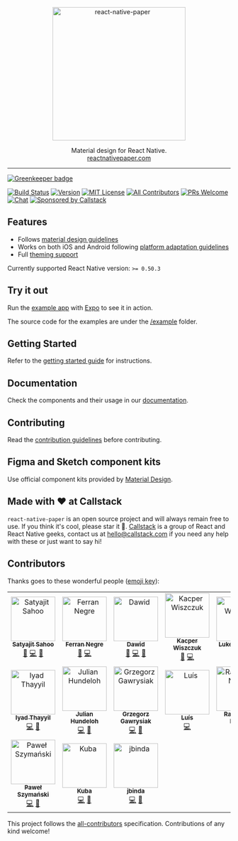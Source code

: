 <p align="center">
  <img alt="react-native-paper" src="docs/assets/images/paper-logo.svg?sanitize=true" width="300">
</p>
<p align="center">
  Material design for React Native.<br/>
  <a href="https://reactnativepaper.com">reactnativepaper.com</a>
</p>

---

[![Greenkeeper badge](https://badges.greenkeeper.io/callstack/react-native-paper.svg)](https://greenkeeper.io/)

[![Build Status][build-badge]][build]
[![Version][version-badge]][package]
[![MIT License][license-badge]][license]
[![All Contributors][all-contributors-badge]][all-contributors]
[![PRs Welcome][prs-welcome-badge]][prs-welcome]
[![Chat][chat-badge]][chat]
[![Sponsored by Callstack][callstack-badge]][callstack]

## Features

- Follows [material design guidelines](https://material.io/guidelines/)
- Works on both iOS and Android following [platform adaptation guidelines](https://material.io/design/platform-guidance/cross-platform-adaptation.html)
- Full [theming support](https://callstack.github.io/react-native-paper/theming.html)

Currently supported React Native version: `>= 0.50.3`

## Try it out

Run the [example app](https://snack.expo.io/@react-native-paper/github.com-callstack-react-native-paper:example) with [Expo](https://expo.io/) to see it in action.

The source code for the examples are under the [/example](/example) folder.

## Getting Started

Refer to the [getting started guide](https://callstack.github.io/react-native-paper/getting-started.html) for instructions.

## Documentation

Check the components and their usage in our [documentation](https://callstack.github.io/react-native-paper/index.html).

## Contributing

Read the [contribution guidelines](/CONTRIBUTING.md) before contributing.

## Figma and Sketch component kits

Use official component kits provided by [Material Design](https://material.io/resources). 

## Made with ❤️ at Callstack

`react-native-paper` is an open source project and will always remain free to use. If you think it's cool, please star it 🌟. [Callstack][callstack-readme-with-love] is a group of React and React Native geeks, contact us at [hello@callstack.com](mailto:hello@callstack.com) if you need any help with these or just want to say hi!

<!-- badges -->

[build-badge]: https://img.shields.io/circleci/project/github/callstack/react-native-paper/master.svg?style=flat-square
[build]: https://circleci.com/gh/callstack/react-native-paper
[version-badge]: https://img.shields.io/npm/v/react-native-paper.svg?style=flat-square
[package]: https://www.npmjs.com/package/react-native-paper
[license-badge]: https://img.shields.io/npm/l/react-native-paper.svg?style=flat-square
[license]: https://opensource.org/licenses/MIT
[all-contributors-badge]: https://img.shields.io/badge/all_contributors-1-orange.svg?style=flat-square
[all-contributors]: #contributors
[prs-welcome-badge]: https://img.shields.io/badge/PRs-welcome-brightgreen.svg?style=flat-square
[prs-welcome]: http://makeapullrequest.com
[chat-badge]: https://img.shields.io/discord/426714625279524876.svg?style=flat-square&colorB=758ED3
[chat]: https://discord.gg/zwR2Cdh
[callstack-badge]: https://callstack.com/images/callstack-badge.svg
[callstack]: https://callstack.com/open-source/?utm_source=github.com&utm_medium=referral&utm_campaign=react-native-paper&utm_term=readme-badge
[callstack-readme-with-love]: https://callstack.com/?utm_source=github.com&utm_medium=referral&utm_campaign=react-native-paper&utm_term=readme-with-love

## Contributors

Thanks goes to these wonderful people ([emoji key](https://github.com/all-contributors/all-contributors#emoji-key)):

<!-- ALL-CONTRIBUTORS-LIST:START - Do not remove or modify this section -->
<!-- prettier-ignore -->
<table>
  <tr>
    <td align="center"><a href="https://twitter.com/@satya164"><img src="https://avatars2.githubusercontent.com/u/1174278?v=4" width="100px;" alt="Satyajit Sahoo"/><br /><sub><b>Satyajit Sahoo</b></sub></a><br /><a href="#ideas-satya164" title="Ideas, Planning, & Feedback">🤔</a> <a href="https://github.com/callstack/react-native-paper/commits?author=satya164" title="Code">💻</a> <a href="https://github.com/callstack/react-native-paper/commits?author=satya164" title="Documentation">📖</a></td>
    <td align="center"><a href="https://ferrannp.com/"><img src="https://avatars2.githubusercontent.com/u/774577?v=4" width="100px;" alt="Ferran Negre"/><br /><sub><b>Ferran Negre</b></sub></a><br /><a href="#ideas-ferrannp" title="Ideas, Planning, & Feedback">🤔</a> <a href="https://github.com/callstack/react-native-paper/commits?author=ferrannp" title="Code">💻</a></td>
    <td align="center"><a href="http://dawidurbaniak.pl"><img src="https://avatars3.githubusercontent.com/u/18584155?v=4" width="100px;" alt="Dawid"/><br /><sub><b>Dawid</b></sub></a><br /><a href="#ideas-Trancever" title="Ideas, Planning, & Feedback">🤔</a> <a href="https://github.com/callstack/react-native-paper/commits?author=Trancever" title="Code">💻</a> <a href="https://github.com/callstack/react-native-paper/commits?author=Trancever" title="Documentation">📖</a></td>
    <td align="center"><a href="https://twitter.com/esemesek"><img src="https://avatars2.githubusercontent.com/u/9092510?v=4" width="100px;" alt="Kacper Wiszczuk"/><br /><sub><b>Kacper Wiszczuk</b></sub></a><br /><a href="#ideas-Esemesek" title="Ideas, Planning, & Feedback">🤔</a> <a href="https://github.com/callstack/react-native-paper/commits?author=Esemesek" title="Code">💻</a></td>
    <td align="center"><a href="https://medium.com/@_happiryu"><img src="https://avatars1.githubusercontent.com/u/22746080?v=4" width="100px;" alt="Luke Walczak"/><br /><sub><b>Luke Walczak</b></sub></a><br /><a href="https://github.com/callstack/react-native-paper/commits?author=lukewalczak" title="Code">💻</a> <a href="https://github.com/callstack/react-native-paper/commits?author=lukewalczak" title="Documentation">📖</a></td>
    <td align="center"><a href="https://github.com/ahmedlhanafy"><img src="https://avatars2.githubusercontent.com/u/7052827?v=4" width="100px;" alt="Ahmed Elhanafy"/><br /><sub><b>Ahmed Elhanafy</b></sub></a><br /><a href="#ideas-ahmedlhanafy" title="Ideas, Planning, & Feedback">🤔</a> <a href="https://github.com/callstack/react-native-paper/commits?author=ahmedlhanafy" title="Code">💻</a></td>
    <td align="center"><a href="https://github.com/kpsroka"><img src="https://avatars0.githubusercontent.com/u/24893014?v=4" width="100px;" alt="K. P. Sroka"/><br /><sub><b>K. P. Sroka</b></sub></a><br /><a href="https://github.com/callstack/react-native-paper/commits?author=kpsroka" title="Code">💻</a> <a href="https://github.com/callstack/react-native-paper/commits?author=kpsroka" title="Documentation">📖</a></td>
  </tr>
  <tr>
    <td align="center"><a href="https://github.com/iyadthayyil"><img src="https://avatars2.githubusercontent.com/u/11161020?v=4" width="100px;" alt="Iyad Thayyil"/><br /><sub><b>Iyad Thayyil</b></sub></a><br /><a href="https://github.com/callstack/react-native-paper/commits?author=iyadthayyil" title="Code">💻</a> <a href="https://github.com/callstack/react-native-paper/commits?author=iyadthayyil" title="Documentation">📖</a></td>
    <td align="center"><a href="http://hundeloh-consulting.ch/"><img src="https://avatars1.githubusercontent.com/u/5358638?v=4" width="100px;" alt="Julian Hundeloh"/><br /><sub><b>Julian Hundeloh</b></sub></a><br /><a href="https://github.com/callstack/react-native-paper/commits?author=jaulz" title="Code">💻</a> <a href="https://github.com/callstack/react-native-paper/commits?author=jaulz" title="Documentation">📖</a></td>
    <td align="center"><a href="https://www.linkedin.com/in/grzegorzgawrysiak/"><img src="https://avatars3.githubusercontent.com/u/7827311?v=4" width="100px;" alt="Grzegorz Gawrysiak"/><br /><sub><b>Grzegorz Gawrysiak</b></sub></a><br /><a href="https://github.com/callstack/react-native-paper/commits?author=gawrysiak" title="Code">💻</a> <a href="https://github.com/callstack/react-native-paper/commits?author=gawrysiak" title="Documentation">📖</a></td>
    <td align="center"><a href="https://github.com/luissmg"><img src="https://avatars2.githubusercontent.com/u/20660551?v=4" width="100px;" alt="Luís"/><br /><sub><b>Luís</b></sub></a><br /><a href="https://github.com/callstack/react-native-paper/commits?author=luissmg" title="Code">💻</a></td>
    <td align="center"><a href="https://raajnadar.in"><img src="https://avatars1.githubusercontent.com/u/17236768?v=4" width="100px;" alt="Rajendran Nadar"/><br /><sub><b>Rajendran Nadar</b></sub></a><br /><a href="https://github.com/callstack/react-native-paper/commits?author=raajnadar" title="Code">💻</a></td>
    <td align="center"><a href="https://github.com/brentvatne"><img src="https://avatars2.githubusercontent.com/u/90494?v=4" width="100px;" alt="Brent Vatne"/><br /><sub><b>Brent Vatne</b></sub></a><br /><a href="https://github.com/callstack/react-native-paper/commits?author=brentvatne" title="Code">💻</a></td>
    <td align="center"><a href="https://jukben.cz"><img src="https://avatars3.githubusercontent.com/u/8135252?v=4" width="100px;" alt="Jakub Beneš"/><br /><sub><b>Jakub Beneš</b></sub></a><br /><a href="https://github.com/callstack/react-native-paper/commits?author=jukben" title="Code">💻</a></td>
  </tr>
  <tr>
    <td align="center"><a href="https://twitter.com/_panpawel"><img src="https://avatars3.githubusercontent.com/u/3886886?v=4" width="100px;" alt="Paweł Szymański"/><br /><sub><b>Paweł Szymański</b></sub></a><br /><a href="https://github.com/callstack/react-native-paper/commits?author=pan-pawel" title="Code">💻</a> <a href="https://github.com/callstack/react-native-paper/commits?author=pan-pawel" title="Documentation">📖</a></td>
    <td align="center"><a href="https://github.com/jaysbytes"><img src="https://avatars1.githubusercontent.com/u/11561585?v=4" width="100px;" alt="Kuba"/><br /><sub><b>Kuba</b></sub></a><br /><a href="https://github.com/callstack/react-native-paper/commits?author=jaysbytes" title="Code">💻</a> <a href="#ideas-jaysbytes" title="Ideas, Planning, & Feedback">🤔</a></td>
    <td align="center"><a href="https://github.com/jbinda"><img src="https://avatars2.githubusercontent.com/u/21242757?v=4" width="100px;" alt="jbinda"/><br /><sub><b>jbinda</b></sub></a><br /><a href="https://github.com/callstack/react-native-paper/commits?author=jbinda" title="Code">💻</a> <a href="#ideas-jbinda" title="Ideas, Planning, & Feedback">🤔</a></td>
  </tr>
</table>

<!-- ALL-CONTRIBUTORS-LIST:END -->

This project follows the [all-contributors](https://github.com/all-contributors/all-contributors) specification. Contributions of any kind welcome!
